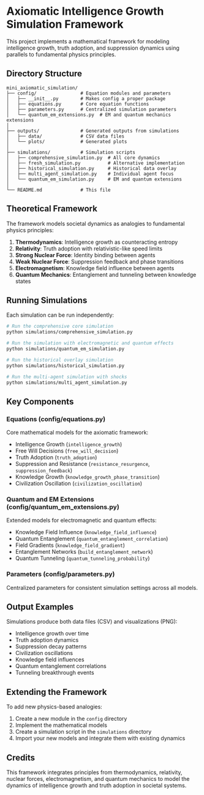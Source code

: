 # Axiomatic Intelligence Growth Simulation Framework

This project implements a mathematical framework for modeling intelligence growth, truth adoption, and suppression dynamics using parallels to fundamental physics principles.

## Directory Structure

```
mini_axiomatic_simulation/
├── config/                # Equation modules and parameters
│   ├── __init__.py        # Makes config a proper package
│   ├── equations.py       # Core equation functions
│   ├── parameters.py      # Centralized simulation parameters
│   └── quantum_em_extensions.py  # EM and quantum mechanics extensions
│
├── outputs/               # Generated outputs from simulations
│   ├── data/              # CSV data files
│   └── plots/             # Generated plots
│
├── simulations/           # Simulation scripts
│   ├── comprehensive_simulation.py  # All core dynamics
│   ├── fresh_simulation.py          # Alternative implementation
│   ├── historical_simulation.py     # Historical data overlay
│   ├── multi_agent_simulation.py    # Individual agent focus
│   └── quantum_em_simulation.py     # EM and quantum extensions
│
└── README.md              # This file
```

## Theoretical Framework

The framework models societal dynamics as analogies to fundamental physics principles:

1. **Thermodynamics**: Intelligence growth as counteracting entropy
2. **Relativity**: Truth adoption with relativistic-like speed limits
3. **Strong Nuclear Force**: Identity binding between agents
4. **Weak Nuclear Force**: Suppression feedback and phase transitions
5. **Electromagnetism**: Knowledge field influence between agents
6. **Quantum Mechanics**: Entanglement and tunneling between knowledge states

## Running Simulations

Each simulation can be run independently:

```bash
# Run the comprehensive core simulation
python simulations/comprehensive_simulation.py

# Run the simulation with electromagnetic and quantum effects
python simulations/quantum_em_simulation.py

# Run the historical overlay simulation
python simulations/historical_simulation.py

# Run the multi-agent simulation with shocks
python simulations/multi_agent_simulation.py
```

## Key Components

### Equations (config/equations.py)

Core mathematical models for the axiomatic framework:

- Intelligence Growth (`intelligence_growth`)
- Free Will Decisions (`free_will_decision`)
- Truth Adoption (`truth_adoption`)
- Suppression and Resistance (`resistance_resurgence`, `suppression_feedback`)
- Knowledge Growth (`knowledge_growth_phase_transition`)
- Civilization Oscillation (`civilization_oscillation`)

### Quantum and EM Extensions (config/quantum_em_extensions.py)

Extended models for electromagnetic and quantum effects:

- Knowledge Field Influence (`knowledge_field_influence`)
- Quantum Entanglement (`quantum_entanglement_correlation`)
- Field Gradients (`knowledge_field_gradient`)
- Entanglement Networks (`build_entanglement_network`)
- Quantum Tunneling (`quantum_tunneling_probability`)

### Parameters (config/parameters.py)

Centralized parameters for consistent simulation settings across all models.

## Output Examples

Simulations produce both data files (CSV) and visualizations (PNG):

- Intelligence growth over time
- Truth adoption dynamics
- Suppression decay patterns
- Civilization oscillations
- Knowledge field influences
- Quantum entanglement correlations
- Tunneling breakthrough events

## Extending the Framework

To add new physics-based analogies:

1. Create a new module in the `config` directory
2. Implement the mathematical models
3. Create a simulation script in the `simulations` directory
4. Import your new models and integrate them with existing dynamics

## Credits

This framework integrates principles from thermodynamics, relativity, nuclear forces, electromagnetism, and quantum mechanics to model the dynamics of intelligence growth and truth adoption in societal systems.
